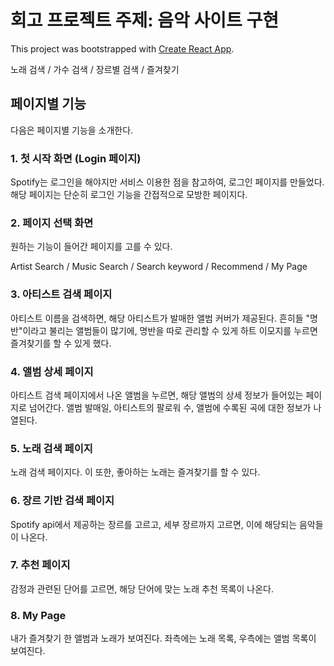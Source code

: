 # 회고 프로젝트 주제: 음악 사이트 구현

This project was bootstrapped with [Create React App](https://github.com/facebook/create-react-app).


노래 검색 / 가수 검색 / 장르별 검색 / 즐겨찾기





## 페이지별 기능

다음은 페이지별 기능을 소개한다.





### 1. 첫 시작 화면 (Login 페이지)

Spotify는 로그인을 해야지만 서비스 이용한 점을 참고하여,
로그인 페이지를 만들었다.
해당 페이지는 단순히 로그인 기능을 간접적으로 모방한 페이지다.

### 2. 페이지 선택 화면

원하는 기능이 들어간 페이지를 고를 수 있다.


Artist Search / Music Search / Search keyword / Recommend / My Page

### 3. 아티스트 검색 페이지

아티스트 이름을 검색하면, 해당 아티스트가 발매한 앨범 커버가 제공된다.
흔히들 "명반"이라고 불리는 앨범들이 많기에, 명반을 따로 관리할 수 있게 하트 이모지를 누르면 즐겨찾기를 할 수 있게 했다.

### 4. 앨범 상세 페이지

아티스트 검색 페이지에서 나온 앨범을 누르면, 해당 앨범의 상세 정보가 들어있는 페이지로 넘어간다.
앨범 발매일, 아티스트의 팔로워 수, 앨범에 수록된 곡에 대한 정보가 나열된다.

### 5. 노래 검색 페이지

노래 검색 페이지다. 이 또한, 좋아하는 노래는 즐겨찾기를 할 수 있다.

### 6. 장르 기반 검색 페이지

Spotify api에서 제공하는 장르를 고르고, 세부 장르까지 고르면, 이에 해당되는 음악들이 나온다.

### 7. 추천 페이지

감정과 관련된 단어를 고르면, 해당 단어에 맞는 노래 추천 목록이 나온다.

### 8. My Page

내가 즐겨찾기 한 앨범과 노래가 보여진다.
좌측에는 노래 목록, 우측에는 앨범 목록이 보여진다.
